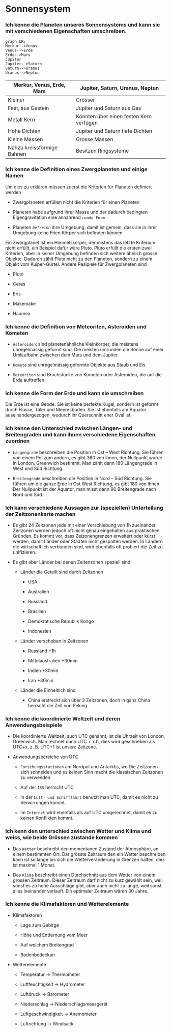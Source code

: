 # Sonnensystem

### Ich kenne die Planeten unseres Sonnensystems und kann sie mit verschiedenen Eigenschaften umschreiben.

```mermaid
graph LR;
Merkur-->Venus
Venus-->Erde
Erde-->Mars
Jupiter
Jupiter-->Saturn
Saturn-->Uranus
Uranus-->Neptun
```

| Merkur, Venus, Erde, Mars  | Jupiter, Saturn, Uranus, Neptun         |
| -------------------------- | --------------------------------------- |
| Kleiner                    | Grösser                                 |
| Fest, aus Gestein          | Jupiter und Saturn aus Gas              |
| Metall Kern                | Könnten über einen festen Kern verfügen |
| Hohe Dichten               | Jupiter und Saturn tiefe Dichten        |
| Kleine Massen              | Grosse Massen                           |
| Nahzu kreissförmige Bahnen | Besitzen Ringsysteme                    |

### Ich kenne die Definition eines Zwergplaneten und einige Namen

Um dies zu erklären müssen zuerst die Kriterien für Planeten definiert werden

- Zwergplaneten erfüllen nicht die Kriterien für einen Planeten

- Planeten habe aufgrund ihrer Masse und der dadurch bedingten Eigengravitation eine annährend `runde Form`

- Planeten *`befreien`* ihre Umgebung, damit ist gemein, dass sie in ihrer Umgebung keine Frien Körper sich befinden können

Ein Zwergplanet Ist ein Himmelskörper, der mistens das letzte Kriterium nicht erfüllt, ein Beispiel dafür wäre Pluto. Pluto erfüllt die ersten zwei Kriterien, aber in seiner Umgebung befinden sich weitere ähnlich grosse Objekte. Dadurch zählt Pluto nicht zu den Planeten, sondern zu einem Objekt vom Kuiper-Gürtel.
Andere Pesipiele für Zwergplaneten sind

- Pluto

- Ceres

- Eris

- Makemake

- Haumea

### Ich kenne die Definition von Meteoriten, Asteroiden und Kometen

- `Asteroiden`: sind planetenähnliche Kleinkörper, die meistens unregelmässig geformt sind. Die meisten umrunden die Sonne auf einer Umlaufbahn zwischen dem Mars und dem Jupiter.

- `Komete` sind unregelmässig geformte Objekte aus Staub und Eis

- `Meteoriten` sind Bruchstücke von Kometen oder Asteroiden, die auf die Erde auftreffen.

### Ich kenne die Form der Erde und kann sie umschreiben

Die Erde ist eine Geode. Sie ist keine perfekte Kugel, sondern ist geformt durch Flüsse, Täler und Meeresboden. Sie ist ebenfalls am Äquator auseinandergezogen, wodurch ihr Querschnitt eher Oval ist.

### Ich kenne den Unterschied zwischen Längen- und Breitengraden und kann ihnen verschiedene Eigenschaften zuordnen

- `Längengrade` beschreiben die Position in Ost – West Richtung. Sie führen von einem Pol zum andern, es gibt 360 von ihnen, der Nullpunkt wurde in London, Greenwich bestimmt. Man zählt dann 180 Längengrade in West und Süd Richtung.

- `Breitengrade` beschreiben die Position in Nord – Süd Richtung. Sie führen um die ganze Erde in Ost West Richtung, es gibt 180 von ihnen. Der Nullpunkt ist der Äquator, man misst dann 90 Breitengrade nach Nord und Süd. 

### Ich kann verschiedene Aussagen zur (speziellen) Unterteilung der Zeitzonenkarte machen

- Es gibt 24 Zeitzonen jede mit einer Verschiebung von 1h zueinander. Zeitzonen werden jedoch oft nicht genau eingehalten aus praktischen Gründen. Es kommt vor, dass Zeizonengrenzen erweitert oder kürzt werden, damit Länder oder Städten nicht gespalten werden. In Ländern die wirtschaftlich verbunden sind, wird ebenfalls oft probiert die Zeit zu unifizieren.

- Es gibt aber Länder bei denen Zeitenzonen speziell sind:
  
  - Länder die Geteilt sind durch Zeitzonen
    
    - USA
    
    - Australien
    
    - Russland
    
    - Brasilien
    
    - Demokratische Republik Kongo
    
    - Indonesien
  
  - Länder verschoben in Zeitzonen 
    
    - Russland +1h
    
    - Mittelaustralien +30min
    
    - Indien +30min
    
    - Iran +30min
  
  - Länder die Einheitlich sind
    
    - China erstreckt sich über 3 Zeitzonen, doch in ganz China herrscht die Zeit von Peking

### Ich kenne die koordinierte Weltzeit und deren Anwendungsbeispiele

- Die koordinierte Weltzeit, auch UTC genannt, ist die Uhrzeit von London, Greenwich. Man rechnet dann UTC + x h, dies wird geschrieben als UTC+x, z. B. UTC+1 ist unsere Zeitzone.

- Anwendungsbereiche von UTC
  
  - `Forschungsstationen` am Nordpol und Antarktis, wo Die Zeitzonen sich schneiden und es keinen Sinn macht die klassischen Zeitzonen zu verwenden.
  
  - Auf der `ISS` herrscht UTC
  
  - In der `Luft- und Schifffahrt` benutzt man UTC, damit es nicht zu Verwirrungen kommt. 
  
  - Im `Internet` wird ebenfalls als auf UTC umgerechnet, damit es zu keinen Konflikten kommt.

### Ich kenn den unterschied zwischen Wetter und Klima und weiss, wie beide Grössen zustande kommen

- Das `Wetter` beschreibt den momentanen Zustand der Atmosphäre, an einem bestimmten Ort. Dar grösste Zeitraum den ein Wetter beschreiben kann ist so lange bis sich die Wetterveränderung in Grenzen halten, dies ist maximal 1 Monat.

- Das `Klima` beschreibt einen Durchschnitt aus dem Wetter von einem grossen Zeitraum. Dieser Zeitraum darf nicht zu kurz gewählt sein, weil sonst es zu hohe Ausschläge gibt, aber auch nicht zu lange, weil sonst alles ineinander verlauft. Ein optimaler Zeitraum wären 30 Jahre.

### Ich kenne die Klimafaktoren und Wetterelemente

- Klimafaktoren
  
  - Lage zum Gebirge
  
  - Höhe und Entfernung vom Meer
  
  - Auf welchem Breitengrad
  
  - Bodenbedeckun

- Wetterelemente
  
  - Temperatur -> Thermometer
  
  - Luftfeuchtigkeit -> Hydrometer
  
  - Luftdruck -> Barometer
  
  - Niederschlag -> Niederschlagsmessgerät
  
  - Luftgeschwindigkeit -> Anemometer
  
  - Luftrichtung -> Windsack


